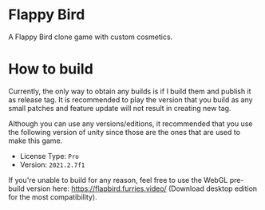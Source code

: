 # Flappy Bird
A Flappy Bird clone game with custom cosmetics.

# How to build
Currently, the only way to obtain any builds is if I build them and publish it as release tag. It is recommended to play the version that you build as any small patches and feature update will not result in creating new tag.

Although you can use any versions/editions, it recommended that you use the following version of unity since those are the ones that are used to make this game.
* License Type: `Pro`
* Version: `2021.2.7f1`

If you're unable to build for any reason, feel free to use the WebGL pre-build version here: https://flapbird.furries.video/ (Download desktop edition for the most compatibility).
